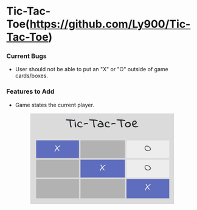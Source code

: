 # Tic-Tac-Toe(https://github.com/Ly900/Tic-Tac-Toe)

### Current Bugs
* User should not be able to put an "X" or "O" outside of game cards/boxes.

### Features to Add
* Game states the current player.

<center><img src="/tic-tac-toe.png" alt="Tic-Tac-Toe" width=75%></center>
